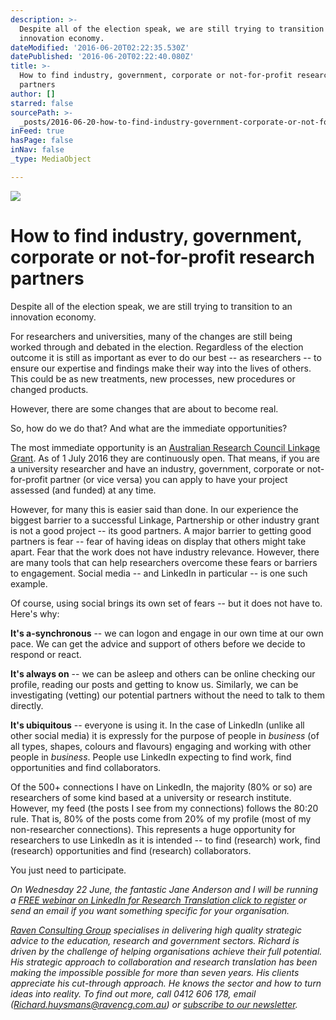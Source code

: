 ```yaml
---
description: >-
  Despite all of the election speak, we are still trying to transition to an
  innovation economy.
dateModified: '2016-06-20T02:22:35.530Z'
datePublished: '2016-06-20T02:22:40.080Z'
title: >-
  How to find industry, government, corporate or not-for-profit research
  partners
author: []
starred: false
sourcePath: >-
  _posts/2016-06-20-how-to-find-industry-government-corporate-or-not-for-profi.md
inFeed: true
hasPage: false
inNav: false
_type: MediaObject

---
```

![](https://the-grid-user-content.s3-us-west-2.amazonaws.com/e5a7403f-7dc1-4398-9c34-479c86b7b3c7.jpg)

# **How to find industry, government, corporate or not-for-profit research partners**

Despite all of the election speak, we are still trying to transition to an innovation economy.

For researchers and universities, many of the changes are still being worked through and debated in the election. Regardless of the election outcome it is still as important as ever to do our best -- as researchers -- to ensure our expertise and findings make their way into the lives of others. This could be as new treatments, new processes, new procedures or changed products.

However, there are some changes that are about to become real.

So, how do we do that? And what are the immediate opportunities?

The most immediate opportunity is an [Australian Research Council Linkage Grant][0]. As of 1 July 2016 they are continuously open. That means, if you are a university researcher and have an industry, government, corporate or not-for-profit partner (or vice versa) you can apply to have your project assessed (and funded) at any time.

However, for many this is easier said than done. In our experience the biggest barrier to a successful Linkage, Partnership or other industry grant is not a good project -- its good partners. A major barrier to getting good partners is fear -- fear of having ideas on display that others might take apart. Fear that the work does not have industry relevance. However, there are many tools that can help researchers overcome these fears or barriers to engagement. Social media -- and LinkedIn in particular -- is one such example.

Of course, using social brings its own set of fears -- but it does not have to. Here's why:

**It's a-synchronous** -- we can logon and engage in our own time at our own pace. We can get the advice and support of others before we decide to respond or react.

**It's always on** -- we can be asleep and others can be online checking our profile, reading our posts and getting to know us. Similarly, we can be investigating (vetting) our potential partners without the need to talk to them directly.

**It's ubiquitous** -- everyone is using it. In the case of LinkedIn (unlike all other social media) it is expressly for the purpose of people in _business_ (of all types, shapes, colours and flavours) engaging and working with other people in _business_. People use LinkedIn expecting to find work, find opportunities and find collaborators.

Of the 500+ connections I have on LinkedIn, the majority (80% or so) are researchers of some kind based at a university or research institute. However, my feed (the posts I see from my connections) follows the 80:20 rule. That is, 80% of the posts come from 20% of my profile (most of my non-researcher connections). This represents a huge opportunity for researchers to use LinkedIn as it is intended -- to find (research) work, find (research) opportunities and find (research) collaborators.

You just need to participate.

_On Wednesday 22 June, the fantastic Jane Anderson and I will be running a [FREE webinar on LinkedIn for Research Translation click to register][1] or send an email if you want something specific for your organisation._

_[Raven Consulting Group][2] specialises in delivering high quality strategic advice to the education, research and government sectors. Richard is driven by the challenge of helping organisations achieve their full potential. His strategic approach to collaboration and research translation has been making the impossible possible for more than seven years. His clients appreciate his cut-through approach. He knows the sector and how to turn ideas into reality. To find out more, call 0412 606 178, email ([Richard.huysmans@ravencg.com.au][3]) or [subscribe to our newsletter][4]._

[0]: http://www.arc.gov.au/news-media/news/national-innovation-and-science-agenda
[1]: http://jane-anderson.com.au/linkedin-for-research-translation/
[2]: http://www.ravencg.com.au/
[3]: mailto:Richard.huysmans@ravencg.com.au
[4]: http://vbic.us7.list-manage1.com/subscribe?u=2cc4239758d763b87b7070e86&id=5606321d11